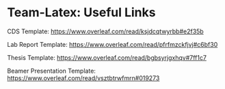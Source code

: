 # Team-Latex: Useful Links

CDS Template: https://www.overleaf.com/read/ksjdcqtwyrbb#e2f35b

Lab Report Template: https://www.overleaf.com/read/pfrfmzckfjvj#c6bf30

Thesis Template: https://www.overleaf.com/read/bgbsyrjgxhqv#7ff1c7

Beamer Presentation Template: https://www.overleaf.com/read/vsztbtrwfmrn#019273
